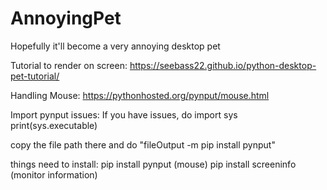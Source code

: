 # AnnoyingPet
Hopefully it'll become a very annoying desktop pet

Tutorial to render on screen: https://seebass22.github.io/python-desktop-pet-tutorial/

Handling Mouse: https://pythonhosted.org/pynput/mouse.html

Import pynput issues:
If you have issues, do 
import sys
print(sys.executable)

copy the file path there and do "fileOutput -m pip install pynput"


things need to install:
pip install pynput (mouse)
pip install screeninfo (monitor information)

